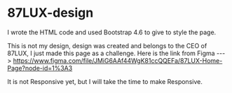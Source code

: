 # 87LUX-design

I wrote the HTML code and used Bootstrap 4.6 to give to style the page.

This is not my design, design was created and belongs to the CEO of 87LUX, I just made this page as a challenge.
Here is the link from Figma ---> https://www.figma.com/file/JMiG6AAf44WgK81ccQQEFa/87LUX-Home-Page?node-id=1%3A3

It is not Responsive yet, but I will take the time to make Responsive.
